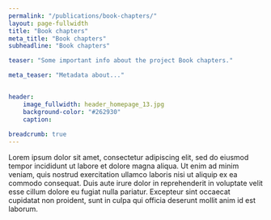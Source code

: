 ```yaml
---
permalink: "/publications/book-chapters/"
layout: page-fullwidth
title: "Book chapters"
meta_title: "Book chapters"
subheadline: "Book chapters"

teaser: "Some important info about the project Book chapters." 

meta_teaser: "Metadata about..."


header:
    image_fullwidth: header_homepage_13.jpg
    background-color: "#262930"
    caption: 
    
breadcrumb: true
---
```


Lorem ipsum dolor sit amet, consectetur adipiscing elit, sed do eiusmod tempor incididunt ut labore et dolore magna aliqua. Ut enim ad minim veniam, quis nostrud exercitation ullamco laboris nisi ut aliquip ex ea commodo consequat. Duis aute irure dolor in reprehenderit in voluptate velit esse cillum dolore eu fugiat nulla pariatur. Excepteur sint occaecat cupidatat non proident, sunt in culpa qui officia deserunt mollit anim id est laborum.

